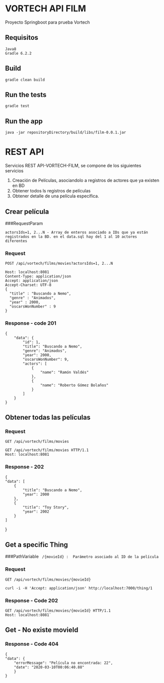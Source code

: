 # VORTECH API FILM

Proyecto Springboot para prueba Vortech

## Requisitos

	Java8
	Gradle 6.2.2

## Build

    gradle clean build

## Run the tests

    gradle test

## Run the app

    java -jar repositoryDirectory/build/libs/film-0.0.1.jar



# REST API

Servicios REST API-VORTECH-FILM, se compone de los siguientes servicios
1. Creación de Películas, asociandolo a registros de actores que ya existen en BD
2. Obtener todos ls registros de películas
3. Obtener detalle de una película específica.

## Crear película
###RequestParam


    actorsIds=1, 2...N - Array de enteros asociado a IDs que ya están registrados en la BD. en el data.sql hay del 1 al 10 actores diferentes
### Request

`POST /api/vortech/films/movies?actorsIds=1, 2...N`

    Host: localhost:8081
    Content-Type: application/json
    Accept: application/json
    Accept-Charset: UTF-8
    {
      "title" : "Buscando a Nemo",
      "genre" : "Animados",
      "year" : 2000,
      "oscarsWonNumber" : 9
    }

### Response - code 201

    {
        "data": {
            "id": 1,
            "title": "Buscando a Nemo",
            "genre": "Animados",
            "year": 2000,
            "oscarsWonNumber": 9,
            "actors": [
                {
                    "name": "Ramón Valdés"
                },
                {
                    "name": "Roberto Gómez Bolaños"
                }
            ]
        }
    }

## Obtener todas las películas

### Request

`GET /api/vortech/films/movies`

    GET /api/vortech/films/movies HTTP/1.1
    Host: localhost:8081

### Response - 202

    {
    "data": [
        {
            "title": "Buscando a Nemo",
            "year": 2000
        },
        {
            "title": "Toy Story",
            "year": 2002
        }
    ]
}

## Get a specific Thing
###PathVariable
` /{movieId} :  Parámetro asociado al ID de la película`
### Request

`GET /api/vortech/films/movies/{movieId}`

    curl -i -H 'Accept: application/json' http://localhost:7000/thing/1

### Response - Code 202

    GET /api/vortech/films/movies/{movieId} HTTP/1.1
    Host: localhost:8081`

## Get - No existe movieId

### Response - Code 404

    {
    "data": {
        "errorMessage": "Película no encontrada: 22",
        "date": "2020-03-10T00:06:40.88"
    	}
	}


